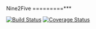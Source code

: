 Nine2Five 
=========***

[![Build Status](https://travis-ci.org/nine2five/nine2five-backend.svg?branch=master)](https://travis-ci.org/nine2five/nine2five-backend) [![Coverage Status](https://coveralls.io/repos/github/nine2five/nine2five-backend/badge.svg?branch=master)](https://coveralls.io/github/nine2five/nine2five-backend?branch=master)
